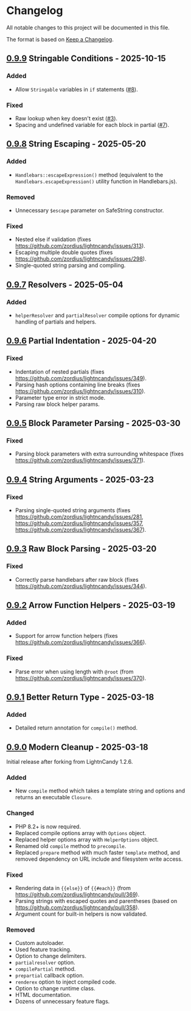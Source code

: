# Changelog
All notable changes to this project will be documented in this file.

The format is based on [Keep a Changelog](https://keepachangelog.com/en/1.1.0/).

## [0.9.9] Stringable Conditions - 2025-10-15
### Added
- Allow `Stringable` variables in `if` statements ([#8](https://github.com/devtheorem/php-handlebars/pull/8)).

### Fixed
- Raw lookup when key doesn't exist ([#3](https://github.com/devtheorem/php-handlebars/issues/3)).
- Spacing and undefined variable for each block in partial ([#7](https://github.com/devtheorem/php-handlebars/issues/7)).


## [0.9.8] String Escaping - 2025-05-20
### Added
- `Handlebars::escapeExpression()` method (equivalent to the `Handlebars.escapeExpression()` utility function in Handlebars.js).

### Removed
- Unnecessary `$escape` parameter on SafeString constructor.

### Fixed
- Nested else if validation (fixes https://github.com/zordius/lightncandy/issues/313).
- Escaping multiple double quotes (fixes https://github.com/zordius/lightncandy/issues/298).
- Single-quoted string parsing and compiling.


## [0.9.7] Resolvers - 2025-05-04
### Added
- `helperResolver` and `partialResolver` compile options for dynamic handling of partials and helpers.


## [0.9.6] Partial Indentation - 2025-04-20
### Fixed
- Indentation of nested partials (fixes https://github.com/zordius/lightncandy/issues/349).
- Parsing hash options containing line breaks (fixes https://github.com/zordius/lightncandy/issues/310).
- Parameter type error in strict mode.
- Parsing raw block helper params.


## [0.9.5] Block Parameter Parsing - 2025-03-30
### Fixed
- Parsing block parameters with extra surrounding whitespace (fixes https://github.com/zordius/lightncandy/issues/371).


## [0.9.4] String Arguments - 2025-03-23
### Fixed
- Parsing single-quoted string arguments (fixes https://github.com/zordius/lightncandy/issues/281, https://github.com/zordius/lightncandy/issues/357, https://github.com/zordius/lightncandy/issues/367).


## [0.9.3] Raw Block Parsing - 2025-03-20
### Fixed
- Correctly parse handlebars after raw block (fixes https://github.com/zordius/lightncandy/issues/344).


## [0.9.2] Arrow Function Helpers - 2025-03-19
### Added
- Support for arrow function helpers (fixes https://github.com/zordius/lightncandy/issues/366).

### Fixed
- Parse error when using length with `@root` (from https://github.com/zordius/lightncandy/issues/370).


## [0.9.1] Better Return Type - 2025-03-18
### Added
- Detailed return annotation for `compile()` method.


## [0.9.0] Modern Cleanup - 2025-03-18
Initial release after forking from LightnCandy 1.2.6.

### Added
- New `compile` method which takes a template string and options and returns an executable `Closure`.

### Changed
- PHP 8.2+ is now required.
- Replaced compile options array with `Options` object.
- Replaced helper options array with `HelperOptions` object.
- Renamed old `compile` method to `precompile`.
- Replaced `prepare` method with much faster `template` method, and removed dependency on URL include and filesystem write access.

### Fixed
- Rendering data in `{{else}}` of `{{#each}}` (from https://github.com/zordius/lightncandy/pull/369).
- Parsing strings with escaped quotes and parentheses (based on https://github.com/zordius/lightncandy/pull/358).
- Argument count for built-in helpers is now validated.

### Removed
- Custom autoloader.
- Used feature tracking.
- Option to change delimiters.
- `partialresolver` option.
- `compilePartial` method.
- `prepartial` callback option.
- `renderex` option to inject compiled code.
- Option to change runtime class.
- HTML documentation.
- Dozens of unnecessary feature flags.

[0.9.9]: https://github.com/devtheorem/php-handlebars/compare/v0.9.8...v0.9.9
[0.9.8]: https://github.com/devtheorem/php-handlebars/compare/v0.9.7...v0.9.8
[0.9.7]: https://github.com/devtheorem/php-handlebars/compare/v0.9.6...v0.9.7
[0.9.6]: https://github.com/devtheorem/php-handlebars/compare/v0.9.5...v0.9.6
[0.9.5]: https://github.com/devtheorem/php-handlebars/compare/v0.9.4...v0.9.5
[0.9.4]: https://github.com/devtheorem/php-handlebars/compare/v0.9.3...v0.9.4
[0.9.3]: https://github.com/devtheorem/php-handlebars/compare/v0.9.2...v0.9.3
[0.9.2]: https://github.com/devtheorem/php-handlebars/compare/v0.9.1...v0.9.2
[0.9.1]: https://github.com/devtheorem/php-handlebars/compare/v0.9.0...v0.9.1
[0.9.0]: https://github.com/devtheorem/php-handlebars/tree/v0.9.0
